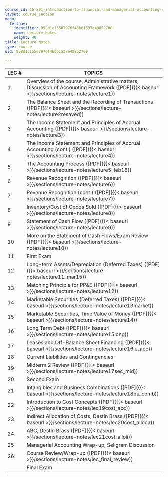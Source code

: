 ```yaml
---
course_id: 15-501-introduction-to-financial-and-managerial-accounting-spring-2004
layout: course_section
menu:
  leftnav:
    identifier: 958d1c15507976f46b61537e48852700
    name: Lecture Notes
    weight: 40
title: Lecture Notes
type: course
uid: 958d1c15507976f46b61537e48852700

---
```


| LEC # | TOPICS |
| --- | --- |
| 1 | Overview of the course, Administrative matters, Discussion of Accounting Framework ([PDF]({{< baseurl >}}/sections/lecture-notes/lecture1)) |
| 2 | The Balance Sheet and the Recording of Transactions ([PDF]({{< baseurl >}}/sections/lecture-notes/lecture2resaved)) |
| 3 | The Income Statement and Principles of Accrual Accounting ([PDF]({{< baseurl >}}/sections/lecture-notes/lecture3)) |
| 4 | The Income Statement and Principles of Accrual Accounting (cont.) ([PDF]({{< baseurl >}}/sections/lecture-notes/lecture4)) |
| 5 | The Accounting Process ([PDF]({{< baseurl >}}/sections/lecture-notes/lecture5_feb18)) |
| 6 | Revenue Recognition ([PDF]({{< baseurl >}}/sections/lecture-notes/lecture6)) |
| 7 | Revenue Recognition (cont.) ([PDF]({{< baseurl >}}/sections/lecture-notes/lecture7)) |
| 8 | Inventory/Cost of Goods Sold ([PDF]({{< baseurl >}}/sections/lecture-notes/lecture8)) |
| 9 | Statement of Cash Flow ([PDF]({{< baseurl >}}/sections/lecture-notes/lecture9)) |
| 10 | More on the Statement of Cash Flows/Exam Review ([PDF]({{< baseurl >}}/sections/lecture-notes/lecture10)) |
| 11 | First Exam |
| 12 | Long-term Assets/Depreciation (Deferred Taxes) ([PDF]({{< baseurl >}}/sections/lecture-notes/lecture11_mar15)) |
| 13 | Matching Principle for PP&E ([PDF]({{< baseurl >}}/sections/lecture-notes/lecture12)) |
| 14 | Marketable Securities (Deferred Taxes) ([PDF]({{< baseurl >}}/sections/lecture-notes/lecture13market)) |
| 15 | Marketable Securities, Time Value of Money ([PDF]({{< baseurl >}}/sections/lecture-notes/lecture14)) |
| 16 | Long Term Debt ([PDF]({{< baseurl >}}/sections/lecture-notes/lecture15long)) |
| 17 | Leases and Off-Balance Sheet Financing ([PDF]({{< baseurl >}}/sections/lecture-notes/lecture16le_acc)) |
| 18 | Current Liabilities and Contingencies |
| 19 | Midterm 2 Review ([PDF]({{< baseurl >}}/sections/lecture-notes/lecture17sec_mid)) |
| 20 | Second Exam |
| 21 | Intangibles and Business Combinations ([PDF]({{< baseurl >}}/sections/lecture-notes/lecture18bu_comb)) |
| 22 | Introduction to Cost Concepts ([PDF]({{< baseurl >}}/sections/lecture-notes/lec19cost_acc)) |
| 23 | Indirect Allocation of Costs, Destin Brass ([PDF]({{< baseurl >}}/sections/lecture-notes/lec20cost_alloca)) |
| 24 | ABC, Destin Brass ([PDF]({{< baseurl >}}/sections/lecture-notes/lec21cost_alloii)) |
| 25 | Managerial Accounting Wrap-up, Seligram Discussion |
| 26 | Course Review/Wrap-up ([PDF]({{< baseurl >}}/sections/lecture-notes/lec_final_review)) |
| &nbsp; | Final Exam